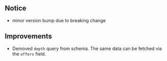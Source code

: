 ## Notice

- minor version bump due to breaking change

## Improvements

- Demoved `depth` query from schema. The same data can be fetched via the `offers` field.
